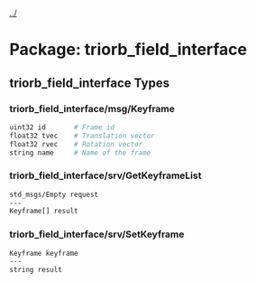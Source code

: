 [../](../README.md)

# Package: triorb_field_interface
## triorb_field_interface Types
### triorb_field_interface/msg/Keyframe
```bash
uint32 id       # Frame id
float32 tvec    # Translation vector
float32 rvec    # Rotation vector
string name     # Name of the frame
```

### triorb_field_interface/srv/GetKeyframeList
```bash
std_msgs/Empty request
---
Keyframe[] result
```

### triorb_field_interface/srv/SetKeyframe
```bash
Keyframe keyframe
---
string result
```